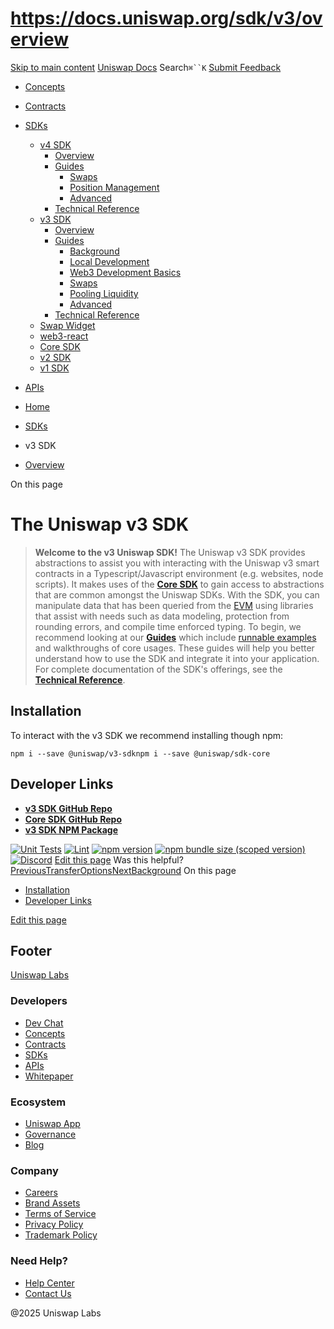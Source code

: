 # https://docs.uniswap.org/sdk/v3/overview

[Skip to main content](https://docs.uniswap.org/sdk/v3/overview#__docusaurus_skipToContent_fallback)
[Uniswap Docs](https://docs.uniswap.org/)
Search`⌘``K`
[Submit Feedback](https://docs.google.com/forms/d/e/1FAIpQLSdjSkZam8KiatL9XACRVxCHjDJjaPGbls77PCXDKFn4JwykXg/viewform)
  * [Concepts](https://docs.uniswap.org/concepts/overview)
  * [Contracts](https://docs.uniswap.org/contracts/v4/overview)
  * [SDKs](https://docs.uniswap.org/sdk/v4/overview)
    * [v4 SDK](https://docs.uniswap.org/sdk/v3/overview)
      * [Overview](https://docs.uniswap.org/sdk/v4/overview)
      * [Guides](https://docs.uniswap.org/sdk/v3/overview)
        * [Swaps](https://docs.uniswap.org/sdk/v3/overview)
        * [Position Management](https://docs.uniswap.org/sdk/v3/overview)
        * [Advanced](https://docs.uniswap.org/sdk/v3/overview)
      * [Technical Reference](https://docs.uniswap.org/sdk/v3/overview)
    * [v3 SDK](https://docs.uniswap.org/sdk/v3/overview)
      * [Overview](https://docs.uniswap.org/sdk/v3/overview)
      * [Guides](https://docs.uniswap.org/sdk/v3/overview)
        * [Background](https://docs.uniswap.org/sdk/v3/guides/background)
        * [Local Development](https://docs.uniswap.org/sdk/v3/guides/local-development)
        * [Web3 Development Basics](https://docs.uniswap.org/sdk/v3/guides/web3-development-basics)
        * [Swaps](https://docs.uniswap.org/sdk/v3/overview)
        * [Pooling Liquidity](https://docs.uniswap.org/sdk/v3/overview)
        * [Advanced](https://docs.uniswap.org/sdk/v3/overview)
      * [Technical Reference](https://docs.uniswap.org/sdk/v3/overview)
    * [Swap Widget](https://docs.uniswap.org/sdk/v3/overview)
    * [web3-react](https://docs.uniswap.org/sdk/v3/overview)
    * [Core SDK](https://docs.uniswap.org/sdk/v3/overview)
    * [v2 SDK](https://docs.uniswap.org/sdk/v3/overview)
    * [v1 SDK](https://docs.uniswap.org/sdk/v3/overview)
  * [APIs](https://docs.uniswap.org/api/subgraph/overview)


  * [Home](https://docs.uniswap.org/)
  * [SDKs](https://docs.uniswap.org/sdk/v4/overview)
  * v3 SDK
  * [Overview](https://docs.uniswap.org/sdk/v3/overview)


On this page
# The Uniswap v3 SDK
> **Welcome to the v3 Uniswap SDK!**
The Uniswap v3 SDK provides abstractions to assist you with interacting with the Uniswap v3 smart contracts in a Typescript/Javascript environment (e.g. websites, node scripts). It makes uses of the [**Core SDK**](https://docs.uniswap.org/sdk/core/overview) to gain access to abstractions that are common amongst the Uniswap SDKs. With the SDK, you can manipulate data that has been queried from the [EVM](https://ethereum.org/en/developers/docs/evm/) using libraries that assist with needs such as data modeling, protection from rounding errors, and compile time enforced typing.
To begin, we recommend looking at our [**Guides**](https://docs.uniswap.org/sdk/v3/guides/background) which include [runnable examples](https://github.com/Uniswap/examples/tree/main/v3-sdk) and walkthroughs of core usages. These guides will help you better understand how to use the SDK and integrate it into your application.
For complete documentation of the SDK's offerings, see the [**Technical Reference**](https://docs.uniswap.org/sdk/v3/reference/overview).
## Installation[​](https://docs.uniswap.org/sdk/v3/overview#installation "Direct link to Installation")
To interact with the v3 SDK we recommend installing though npm:
```
npm i --save @uniswap/v3-sdknpm i --save @uniswap/sdk-core
```

## Developer Links[​](https://docs.uniswap.org/sdk/v3/overview#developer-links "Direct link to Developer Links")
  * [**v3 SDK GitHub Repo**](https://github.com/Uniswap/v3-sdk)
  * [**Core SDK GitHub Repo**](https://github.com/Uniswap/sdk-core)
  * [**v3 SDK NPM Package**](https://www.npmjs.com/package/@uniswap/v3-sdk)


[![Unit Tests](https://github.com/Uniswap/uniswap-v3-sdk/workflows/Unit%20Tests/badge.svg)](https://github.com/Uniswap/uniswap-v3-sdk/actions?query=workflow%3A%22Unit+Tests%22) [![Lint](https://github.com/Uniswap/uniswap-v3-sdk/workflows/Lint/badge.svg)](https://github.com/Uniswap/uniswap-v3-sdk/actions?query=workflow%3ALint) [![npm version](https://img.shields.io/npm/v/@uniswap/v3-sdk/latest.svg)](https://www.npmjs.com/package/@uniswap/v3-sdk/v/latest) [![npm bundle size \(scoped version\)](https://img.shields.io/bundlephobia/minzip/@uniswap/v3-sdk/latest.svg)](https://bundlephobia.com/result?p=@uniswap/v3-sdk@latest) [![Discord](https://img.shields.io/badge/discord-join%20chat-blue.svg)](https://discord.com/channels/597638925346930701/607978109089611786)
[Edit this page](https://github.com/uniswap/uniswap-docs/tree/main/docs/sdk/v3/overview.md)
Was this helpful?
[PreviousTransferOptions](https://docs.uniswap.org/sdk/v4/reference/interfaces/TransferOptions)[NextBackground](https://docs.uniswap.org/sdk/v3/guides/background)
On this page
  * [Installation](https://docs.uniswap.org/sdk/v3/overview#installation)
  * [Developer Links](https://docs.uniswap.org/sdk/v3/overview#developer-links)


[Edit this page](https://github.com/uniswap/uniswap-docs/tree/main/docs/sdk/v3/overview.md)
## Footer
[Uniswap Labs](https://docs.uniswap.org/)
### Developers
  * [Dev Chat](https://discord.com/invite/uniswap)
  * [Concepts](https://docs.uniswap.org/concepts/overview)
  * [Contracts](https://docs.uniswap.org/contracts/v4/overview)
  * [SDKs](https://docs.uniswap.org/sdk/v4/overview)
  * [APIs](https://docs.uniswap.org/api/subgraph/overview)
  * [Whitepaper](https://app.uniswap.org/whitepaper-v4.pdf)


### Ecosystem
  * [Uniswap App](https://app.uniswap.org/)
  * [Governance](https://www.uniswapfoundation.org/governance)
  * [Blog](https://blog.uniswap.org/)


### Company
  * [Careers](https://boards.greenhouse.io/uniswaplabs)
  * [Brand Assets](https://github.com/Uniswap/brand-assets/raw/main/Uniswap%20Brand%20Assets.zip)
  * [Terms of Service](https://support.uniswap.org/hc/en-us/articles/30935100859661-Uniswap-Labs-Terms-of-Service)
  * [Privacy Policy](https://support.uniswap.org/hc/en-us/articles/30934457771405-Uniswap-Labs-Privacy-Policy)
  * [Trademark Policy](https://support.uniswap.org/hc/en-us/articles/30934762216973-Uniswap-Labs-Trademark-Guidelines)


### Need Help?
  * [Help Center](https://support.uniswap.org/)
  * [Contact Us](https://support.uniswap.org/hc/en-us/requests/new)


@2025 Uniswap Labs
[](https://github.com/uniswap/uniswap-docs)[](https://twitter.com/Uniswap)[](https://discord.com/invite/uniswap)
